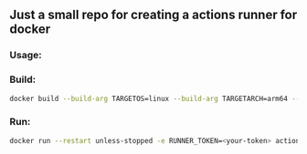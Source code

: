 
## Just a small repo for creating a actions runner for docker

### Usage:
### Build:
```sh
docker build --build-arg TARGETOS=linux --build-arg TARGETARCH=arm64 --build-arg RUNNER_VERSION=2.320.0 -t actions-runner .
```
### Run:
```sh
docker run --restart unless-stopped -e RUNNER_TOKEN=<your-token> actions-runner
```
